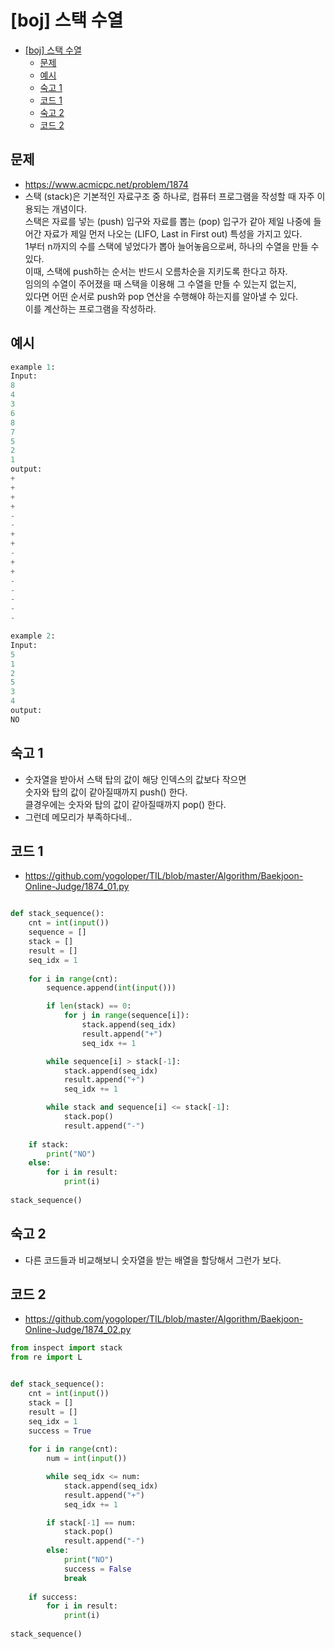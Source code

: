 # [boj] 스택 수열
<!-- TOC -->

- [[boj] 스택 수열](#boj-%EC%8A%A4%ED%83%9D-%EC%88%98%EC%97%B4)
  - [문제](#%EB%AC%B8%EC%A0%9C)
  - [예시](#%EC%98%88%EC%8B%9C)
  - [숙고 1](#%EC%88%99%EA%B3%A0-1)
  - [코드 1](#%EC%BD%94%EB%93%9C-1)
  - [숙고 2](#%EC%88%99%EA%B3%A0-2)
  - [코드 2](#%EC%BD%94%EB%93%9C-2)

<!-- /TOC -->

## 문제
- https://www.acmicpc.net/problem/1874
- 스택 (stack)은 기본적인 자료구조 중 하나로, 컴퓨터 프로그램을 작성할 때 자주 이용되는 개념이다.  
  스택은 자료를 넣는 (push) 입구와 자료를 뽑는 (pop) 입구가 같아 제일 나중에 들어간 자료가 제일 먼저 나오는 (LIFO, Last in First out) 특성을 가지고 있다.  
  1부터 n까지의 수를 스택에 넣었다가 뽑아 늘어놓음으로써, 하나의 수열을 만들 수 있다.  
  이때, 스택에 push하는 순서는 반드시 오름차순을 지키도록 한다고 하자.  
  임의의 수열이 주어졌을 때 스택을 이용해 그 수열을 만들 수 있는지 없는지,  
  있다면 어떤 순서로 push와 pop 연산을 수행해야 하는지를 알아낼 수 있다.  
  이를 계산하는 프로그램을 작성하라.
## 예시
``` python
example 1:
Input:
8
4
3
6
8
7
5
2
1
output:
+
+
+
+
-
-
+
+
-
+
+
-
-
-
-
-

example 2:
Input:
5
1
2
5
3
4
output:
NO
```
## 숙고 1
- 숫자열을 받아서 스택 탑의 값이 해당 인덱스의 값보다 작으면  
  숫자와 탑의 값이 같아질때까지 push() 한다.  
  클경우에는 숫자와 탑의 값이 같아질때까지 pop() 한다.
- 그런데 메모리가 부족하다네..
## 코드 1
- https://github.com/yogoloper/TIL/blob/master/Algorithm/Baekjoon-Online-Judge/1874_01.py
``` python

def stack_sequence():
    cnt = int(input())
    sequence = []
    stack = []
    result = []
    seq_idx = 1
    
    for i in range(cnt):
        sequence.append(int(input()))

        if len(stack) == 0:
            for j in range(sequence[i]):
                stack.append(seq_idx)
                result.append("+")
                seq_idx += 1

        while sequence[i] > stack[-1]:
            stack.append(seq_idx)
            result.append("+")
            seq_idx += 1

        while stack and sequence[i] <= stack[-1]:
            stack.pop()
            result.append("-")
            
    if stack:
        print("NO")
    else:
        for i in result:
            print(i)
        
stack_sequence()
```

## 숙고 2
- 다른 코드들과 비교해보니 숫자열을 받는 배열을 할당해서 그런가 보다.

## 코드 2
- https://github.com/yogoloper/TIL/blob/master/Algorithm/Baekjoon-Online-Judge/1874_02.py
``` python
from inspect import stack
from re import L


def stack_sequence():
    cnt = int(input())
    stack = []
    result = []
    seq_idx = 1
    success = True
    
    for i in range(cnt):
        num = int(input())

        while seq_idx <= num:
            stack.append(seq_idx)
            result.append("+")
            seq_idx += 1

        if stack[-1] == num:
            stack.pop()
            result.append("-")
        else:
            print("NO")
            success = False
            break
            
    if success:
        for i in result:
            print(i)
        
stack_sequence()
```